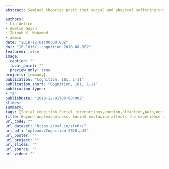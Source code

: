 ```yaml
---
abstract: Seminal theories posit that social and physical suffering underlie partly-common representational code. It is unclear, however, if this shared information reflects a modality-specific component of pain, or alternatively a supramodal code for properties common to many aversive experiences (unpleasantness, salience, etc.). To address this issue, we engaged participants in a gaming experience in which they were excluded or included by virtual players. After each game session, participants were subjected to comparably-unpleasant painful or disgusting stimuli. Subjective reports and cardiac responses revealed a reduced sensitivity to pain following exclusion relative to inclusion, an effect which was more pronounced in those participants who declared to feel more affected by the gaming manipulation. Such modulation was not observed for disgust. These findings indicate that the relationship between social and physical suffering does not generalize to disgust, thus suggesting a shared representational code at the level of modality-specific components of pain.

authors:
- Lia Antico
- Amelie Guyon
- Zainab K. Mohamed
- admin
date: "2018-12-01T00:00:00Z"
doi: "10.1016/j.cognition.2018.08.002"
featured: false
image: 
  caption: ""
  focal_point: ""
  preview_only: true
projects: [embody]
publication: 'Cognition, 181, 1-11'
publication_short: "Cognition, 181, 1-11"
publication_types:
- "2"
publishDate: "2018-12-01T00:00:00Z"
slides: 
summary:
tags: [Social cognition,Social interactions,emotion,olfaction,pain,nociception,Electrophysiology,Social Exclusion,Cyberball,Social Distress]
title: Beyond unpleasantness. Social exclusion affects the experience of pain, but not of equally-unpleasant disgust
url_code: ""
url_dataset: "https://osf.io/zty6r/"
url_pdf: "uploads/Cognition-2018.pdf"
url_poster: ""
url_project: ""
url_slides: ""
url_source: ""
url_video: ""

---
```

